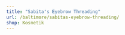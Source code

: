 ```yaml
---
title: "Sabita's Eyebrow Threading"
url: /baltimore/sabitas-eyebrow-threading/
shop: Kosmetik
---
```

